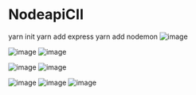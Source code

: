 # NodeapiCII

yarn init
yarn add express
yarn add nodemon
![image](https://user-images.githubusercontent.com/59730229/116798634-207a5000-aac8-11eb-914a-301e268e97f1.png)

 
![image](https://user-images.githubusercontent.com/59730229/116783447-3571c780-aa65-11eb-975f-e81ef01968e0.png)
![image](https://user-images.githubusercontent.com/59730229/116794675-30346d00-aaa5-11eb-8a80-8ca9079353d7.png)



![image](https://user-images.githubusercontent.com/59730229/116794873-ddf44b80-aaa6-11eb-9b2b-45cff0e98f5d.png)
![image](https://user-images.githubusercontent.com/59730229/116794871-d765d400-aaa6-11eb-85cd-3c5b2a0612d9.png)



![image](https://user-images.githubusercontent.com/59730229/116797217-aa6eec80-aab9-11eb-8425-03516c747e74.png)
![image](https://user-images.githubusercontent.com/59730229/116797221-b35fbe00-aab9-11eb-9d80-17143423163c.png)
![image](https://user-images.githubusercontent.com/59730229/116797224-ba86cc00-aab9-11eb-9967-d4eae91e6340.png)
